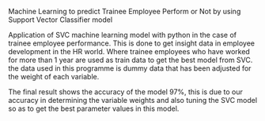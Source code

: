 Machine Learning to predict Trainee Employee Perform or Not by using Support Vector Classifier model

Application of SVC machine learning model with python in the case of trainee employee performance. This is done to get insight data in employee development in the HR world. Where trainee employees who have worked for more than 1 year are used as train data to get the best model from SVC. the data used in this programme is dummy data that has been adjusted for the weight of each variable.

The final result shows the accuracy of the model 97%, this is due to our accuracy in determining the variable weights and also tuning the SVC model so as to get the best parameter values in this model.
